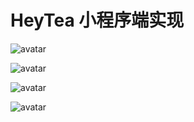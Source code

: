 # HeyTea 小程序端实现

![avatar](/imgs/9690397d68d15891e191e9b16610019.jpg)

![avatar](/imgs/fc36b57a26703eb2112c4a197be2d60.jpg)

![avatar](/imgs/9690397d68d15891e191e9b16610019.jpg)

![avatar](/imgs/5e5a9d13f8a39173a485e0ab97fc445.jpg)

